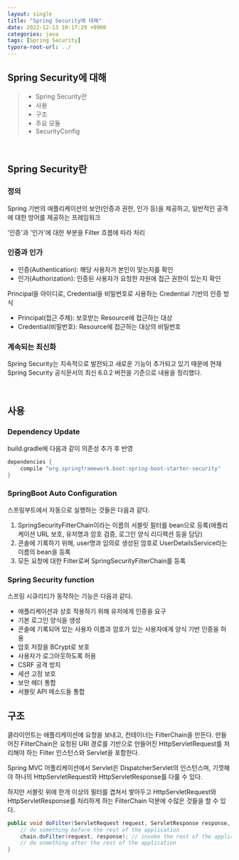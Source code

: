 ```yaml
---
layout: single
title: "Spring Security에 대해"
date: 2022-12-13 10:17:29 +0900
categories: java
tags: [Spring Security]
typora-root-url: ../
---
```



## Spring Security에 대해
> - Spring Security란
> - 사용
> - 구조
> - 주요 모듈
> - SecurityConfig

<br>

## Spring Security란

### 정의

Spring 기반의 애플리케이션의 보안(인증과 권한, 인가 등)을 제공하고, 일반적인 공격에 대한 방어를 제공하는 프레임워크

'인증'과 '인가'에 대한 부분을 Filter 흐름에 따라 처리

### 인증과 인가

- 인증(Authentication): 해당 사용자가 본인이 맞는지를 확인
- 인가(Authorization): 인증된 사용자가 요청한 자원에 접근 권한이 있는지 확인

Principal을 아이디로, Credential을 비밀번호로 사용하는 Credential 기반의 인증 방식

- Principal(접근 주체): 보호받는 Resource에 접근하는 대상
- Credential(비밀번호): Resource에 접근하는 대상의 비밀번호

### 계속되는 최신화

Spring Security는 지속적으로 발전되고 새로운 기능이 추가되고 있기 때문에 현재 Spring Security 공식문서의 최신 6.0.2 버전을 기준으로 내용을 정리했다.

<br>

## 사용

### Dependency Update

build.gradle에 다음과 같이 의존성 추가 후 반영
```groovy
dependencies {
	compile "org.springframework.boot:spring-boot-starter-security"
}
```

### SpringBoot Auto Configuration

스프링부트에서 자동으로 실행하는 것들은 다음과 같다.

1. SpringSecurityFilterChain이라는 이름의 서블릿 필터를 bean으로 등록(애플리케이션 URL 보호, 유저명과 암호 검증, 로그인 양식 리디렉션 등을 담당)
2. 콘솔에 기록하기 위해, user명과 임의로 생성된 암호로 UserDetailsService라는 이름의 bean을 등록
3. 모든 요청에 대한 Filter로써 SpringSecurityFilterChain를 등록

### Spring Security function

스프링 시큐리티가 동작하는 기능은 다음과 같다.

- 애플리케이션과 상호 작용하기 위해 유저에게 인증을 요구
- 기본 로그인 양식을 생성
- 콘솔에 기록되어 있는 사용자 이름과 암호가 있는 사용자에게 양식 기반 인증을 허용
- 암호 저장을 BCrypt로 보호
- 사용자가 로그아웃하도록 허용
- CSRF 공격 방지
- 세션 고정 보호
- 보안 헤더 통합
- 서블릿 API 메소드들 통합

## 구조

클라이언트는 애플리케이션에 요청을 보내고, 컨테이너는 FilterChain을 만든다.
만들어진 FilterChain은 요청된 URI 경로를 기반으로 만들어진 HttpServletRequest를 처리해야 하는 Filter 인스턴스와 Servlet을 포함한다.

Spring MVC 어플리케이션에서 Servlet은 DispatcherServlet의 인스턴스며, 기껏해야 하나의 HttpServletRequest와 HttpServletResponse를 다룰 수 있다.

하지만 서블릿 위에 한개 이상의 필터를 겹쳐서 쌓아두고 HttpServletRequest와 HttpServletResponse를 처리하게 하는 FilterChain 덕분에 수많은 것들을 할 수 있다.

```java
public void doFilter(ServletRequest request, ServletResponse response, FilterChain chain) {
	// do something before the rest of the application
    chain.doFilter(request, response); // invoke the rest of the application
    // do something after the rest of the application
}
```






<br>